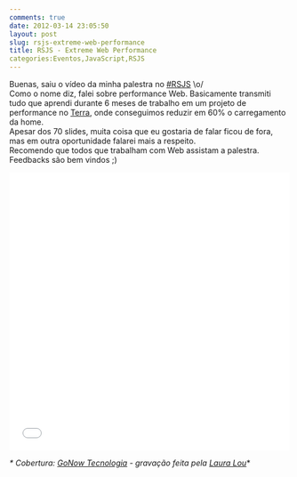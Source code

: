 ```yaml
---
comments: true
date: 2012-03-14 23:05:50
layout: post
slug: rsjs-extreme-web-performance
title: RSJS - Extreme Web Performance
categories:Eventos,JavaScript,RSJS
---
```


Buenas, saiu o vídeo da minha palestra no [#RSJS](http://rsjs.org) \o/  
Como o nome diz, falei sobre performance Web. Basicamente transmiti tudo que aprendi durante 6 meses de trabalho em um projeto de performance no [Terra](http://www.terra.com.br), onde conseguimos reduzir em 60% o carregamento da home.  
Apesar dos 70 slides, muita coisa que eu gostaria de falar ficou de fora, mas em outra oportunidade falarei mais a respeito.  
Recomendo que todos que trabalham com Web assistam a palestra.  
Feedbacks são bem vindos ;)  

<iframe width="100%" height="500" src="//www.youtube.com/embed/o73xH52pFPY" frameborder="0" allowfullscreen></iframe> 

_* Cobertura: [GoNow Tecnologia](http://www.gonow.com.br) - gravação feita pela [Laura Lou](http://www.facebook.com/djlou09)_*